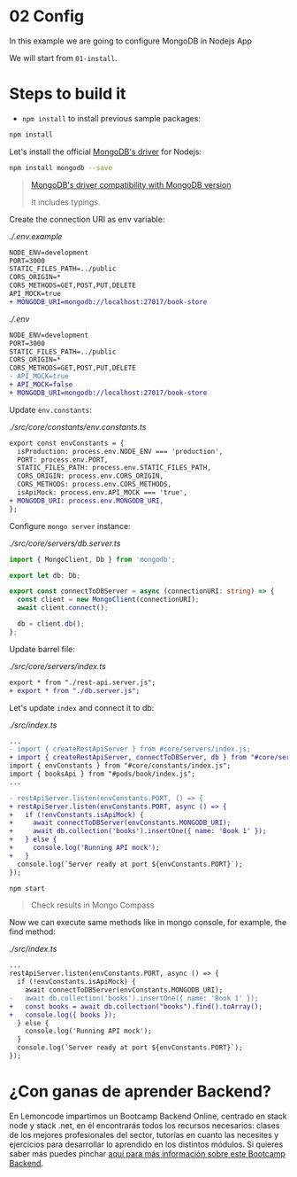 # 02 Config

In this example we are going to configure MongoDB in Nodejs App

We will start from `01-install`.

# Steps to build it

- `npm install` to install previous sample packages:

```bash
npm install

```

Let's install the official [MongoDB's driver](https://github.com/mongodb/node-mongodb-native) for Nodejs:

```bash
npm install mongodb --save

```

> [MongoDB's driver compatibility with MongoDB version](https://www.mongodb.com/docs/drivers/node/current/compatibility/)
>
> It includes typings.

Create the connection URI as env variable:

_./.env.example_

```diff
NODE_ENV=development
PORT=3000
STATIC_FILES_PATH=../public
CORS_ORIGIN=*
CORS_METHODS=GET,POST,PUT,DELETE
API_MOCK=true
+ MONGODB_URI=mongodb://localhost:27017/book-store

```

_./.env_

```diff
NODE_ENV=development
PORT=3000
STATIC_FILES_PATH=../public
CORS_ORIGIN=*
CORS_METHODS=GET,POST,PUT,DELETE
- API_MOCK=true
+ API_MOCK=false
+ MONGODB_URI=mongodb://localhost:27017/book-store

```

Update `env.constants`:

_./src/core/constants/env.constants.ts_

```diff
export const envConstants = {
  isProduction: process.env.NODE_ENV === 'production',
  PORT: process.env.PORT,
  STATIC_FILES_PATH: process.env.STATIC_FILES_PATH,
  CORS_ORIGIN: process.env.CORS_ORIGIN,
  CORS_METHODS: process.env.CORS_METHODS,
  isApiMock: process.env.API_MOCK === 'true',
+ MONGODB_URI: process.env.MONGODB_URI,
};

```

Configure `mongo server` instance:

_./src/core/servers/db.server.ts_

```typescript
import { MongoClient, Db } from 'mongodb';

export let db: Db;

export const connectToDBServer = async (connectionURI: string) => {
  const client = new MongoClient(connectionURI);
  await client.connect();

  db = client.db();
};

```

Update barrel file:

_./src/core/servers/index.ts_

```diff
export * from "./rest-api.server.js";
+ export * from "./db.server.js";

```

Let's update `index` and connect it to db:

_./src/index.ts_

```diff
...
- import { createRestApiServer } from #core/servers/index.js;
+ import { createRestApiServer, connectToDBServer, db } from "#core/servers/index.js";
import { envConstants } from "#core/constants/index.js";
import { booksApi } from "#pods/book/index.js";
...

- restApiServer.listen(envConstants.PORT, () => {
+ restApiServer.listen(envConstants.PORT, async () => {
+   if (!envConstants.isApiMock) {
+     await connectToDBServer(envConstants.MONGODB_URI);
+     await db.collection('books').insertOne({ name: 'Book 1' });
+   } else {
+     console.log('Running API mock');
+   }
  console.log(`Server ready at port ${envConstants.PORT}`);
});

```

```bash
npm start
```

> Check results in Mongo Compass

Now we can execute same methods like in mongo console, for example, the find method:

_./src/index.ts_

```diff
...
restApiServer.listen(envConstants.PORT, async () => {
  if (!envConstants.isApiMock) {
    await connectToDBServer(envConstants.MONGODB_URI);
-   await db.collection('books').insertOne({ name: 'Book 1' });
+   const books = await db.collection("books").find().toArray();
+   console.log({ books });
  } else {
    console.log('Running API mock');
  }
  console.log(`Server ready at port ${envConstants.PORT}`);
});

```

# ¿Con ganas de aprender Backend?

En Lemoncode impartimos un Bootcamp Backend Online, centrado en stack node y stack .net, en él encontrarás todos los recursos necesarios: clases de los mejores profesionales del sector, tutorías en cuanto las necesites y ejercicios para desarrollar lo aprendido en los distintos módulos. Si quieres saber más puedes pinchar [aquí para más información sobre este Bootcamp Backend](https://lemoncode.net/bootcamp-backend#bootcamp-backend/banner).
